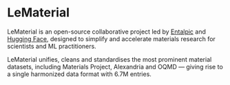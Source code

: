# LeMaterial

LeMaterial is an open-source collaborative project led by [Entalpic](https://entalpic.ai) and [Hugging Face](https://huggingface.co/huggingface), designed to simplify and accelerate materials research for scientists and ML practitioners.

LeMaterial unifies, cleans and standardises the most prominent material datasets, including Materials Project, Alexandria and OQMD — giving rise to a single harmonized data format with 6.7M entries.
